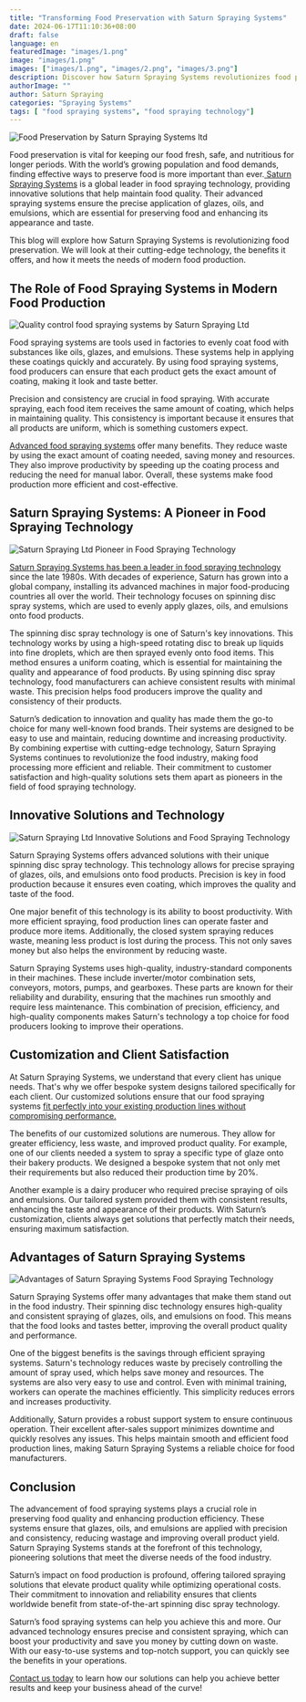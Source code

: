 ```yaml
---
title: "Transforming Food Preservation with Saturn Spraying Systems"
date: 2024-06-17T11:10:36+08:00
draft: false
language: en
featuredImage: "images/1.png"
image: "images/1.png"
images: ["images/1.png", "images/2.png", "images/3.png"]
description: Discover how Saturn Spraying Systems revolutionizes food preservation with innovative spraying technology, ensuring precise application of glazes, oils, and emulsions to enhance food quality and production efficiency.
authorImage: ""
author: Saturn Spraying
categories: "Spraying Systems"
tags: [ "food spraying systems", "food spraying technology"]
---
```


![Food Preservation by Saturn Spraying Systems ltd](images/1.png)

Food preservation is vital for keeping our food fresh, safe, and nutritious for longer periods. With the world’s growing population and food demands, finding effective ways to preserve food is more important than ever.[ Saturn Spraying Systems](/food-spraying-systems-in-the-food-production-industry-saturn-spraying-leading-the-way/) is a global leader in food spraying technology, providing innovative solutions that help maintain food quality. Their advanced spraying systems ensure the precise application of glazes, oils, and emulsions, which are essential for preserving food and enhancing its appearance and taste.

This blog will explore how Saturn Spraying Systems is revolutionizing food preservation. We will look at their cutting-edge technology, the benefits it offers, and how it meets the needs of modern food production.

## The Role of Food Spraying Systems in Modern Food Production

![Quality control food spraying systems by Saturn Spraying Ltd](images/2.png)

Food spraying systems are tools used in factories to evenly coat food with substances like oils, glazes, and emulsions. These systems help in applying these coatings quickly and accurately. By using food spraying systems, food producers can ensure that each product gets the exact amount of coating, making it look and taste better.

Precision and consistency are crucial in food spraying. With accurate spraying, each food item receives the same amount of coating, which helps in maintaining quality. This consistency is important because it ensures that all products are uniform, which is something customers expect.

[Advanced food spraying systems](/food-spraying-technology-saturn-spraying-reshaping-the-food-industry/) offer many benefits. They reduce waste by using the exact amount of coating needed, saving money and resources. They also improve productivity by speeding up the coating process and reducing the need for manual labor. Overall, these systems make food production more efficient and cost-effective.

## Saturn Spraying Systems: A Pioneer in Food Spraying Technology

![Saturn Spraying Ltd Pioneer in Food Spraying Technology](images/3.png)

[Saturn Spraying Systems has been a leader in food spraying technology](/food-spraying-systems-in-the-food-production-industry-saturn-spraying-leading-the-way/) since the late 1980s. With decades of experience, Saturn has grown into a global company, installing its advanced machines in major food-producing countries all over the world. Their technology focuses on spinning disc spray systems, which are used to evenly apply glazes, oils, and emulsions onto food products.

The spinning disc spray technology is one of Saturn's key innovations. This technology works by using a high-speed rotating disc to break up liquids into fine droplets, which are then sprayed evenly onto food items. This method ensures a uniform coating, which is essential for maintaining the quality and appearance of food products. By using spinning disc spray technology, food manufacturers can achieve consistent results with minimal waste. This precision helps food producers improve the quality and consistency of their products.

Saturn’s dedication to innovation and quality has made them the go-to choice for many well-known food brands. Their systems are designed to be easy to use and maintain, reducing downtime and increasing productivity. By combining expertise with cutting-edge technology, Saturn Spraying Systems continues to revolutionize the food industry, making food processing more efficient and reliable. Their commitment to customer satisfaction and high-quality solutions sets them apart as pioneers in the field of food spraying technology.

## Innovative Solutions and Technology

![Saturn Spraying Ltd Innovative Solutions and Food Spraying Technology](images/4.png)

Saturn Spraying Systems offers advanced solutions with their unique spinning disc spray technology. This technology allows for precise spraying of glazes, oils, and emulsions onto food products. Precision is key in food production because it ensures even coating, which improves the quality and taste of the food.

One major benefit of this technology is its ability to boost productivity. With more efficient spraying, food production lines can operate faster and produce more items. Additionally, the closed system spraying reduces waste, meaning less product is lost during the process. This not only saves money but also helps the environment by reducing waste.

Saturn Spraying Systems uses high-quality, industry-standard components in their machines. These include inverter/motor combination sets, conveyors, motors, pumps, and gearboxes. These parts are known for their reliability and durability, ensuring that the machines run smoothly and require less maintenance. This combination of precision, efficiency, and high-quality components makes Saturn's technology a top choice for food producers looking to improve their operations.

## Customization and Client Satisfaction

At Saturn Spraying Systems, we understand that every client has unique needs. That's why we offer bespoke system designs tailored specifically for each client. Our customized solutions ensure that our food spraying systems [fit perfectly into your existing production lines without compromising performance.](/food-spraying-technology-saturn-spraying-reshaping-the-food-industry/)

The benefits of our customized solutions are numerous. They allow for greater efficiency, less waste, and improved product quality. For example, one of our clients needed a system to spray a specific type of glaze onto their bakery products. We designed a bespoke system that not only met their requirements but also reduced their production time by 20%.

Another example is a dairy producer who required precise spraying of oils and emulsions. Our tailored system provided them with consistent results, enhancing the taste and appearance of their products. With Saturn’s customization, clients always get solutions that perfectly match their needs, ensuring maximum satisfaction.

## Advantages of Saturn Spraying Systems

![Advantages of Saturn Spraying Systems Food Spraying Technology](images/5.png)

Saturn Spraying Systems offer many advantages that make them stand out in the food industry. Their spinning disc technology ensures high-quality and consistent spraying of glazes, oils, and emulsions on food. This means that the food looks and tastes better, improving the overall product quality and performance.

One of the biggest benefits is the savings through efficient spraying systems. Saturn's technology reduces waste by precisely controlling the amount of spray used, which helps save money and resources. The systems are also very easy to use and control. Even with minimal training, workers can operate the machines efficiently. This simplicity reduces errors and increases productivity.

Additionally, Saturn provides a robust support system to ensure continuous operation. Their excellent after-sales support minimizes downtime and quickly resolves any issues. This helps maintain smooth and efficient food production lines, making Saturn Spraying Systems a reliable choice for food manufacturers.

## Conclusion

The advancement of food spraying systems plays a crucial role in preserving food quality and enhancing production efficiency. These systems ensure that glazes, oils, and emulsions are applied with precision and consistency, reducing wastage and improving overall product yield. Saturn Spraying Systems stands at the forefront of this technology, pioneering solutions that meet the diverse needs of the food industry.

Saturn’s impact on food production is profound, offering tailored spraying solutions that elevate product quality while optimizing operational costs. Their commitment to innovation and reliability ensures that clients worldwide benefit from state-of-the-art spinning disc spray technology.

Saturn’s food spraying systems can help you achieve this and more. Our advanced technology ensures precise and consistent spraying, which can boost your productivity and save you money by cutting down on waste. With our easy-to-use systems and top-notch support, you can quickly see the benefits in your operations.

[Contact us today](/contact) to learn how our solutions can help you achieve better results and keep your business ahead of the curve!
